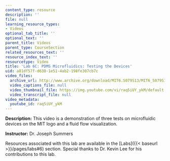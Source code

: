 ```yaml
---
content_type: resource
description: ''
file: null
learning_resource_types:
- Videos
optional_tab_title: ''
optional_text: ''
parent_title: Videos
parent_type: CourseSection
related_resources_text: ''
resource_index_text: ''
resourcetype: Video
title: 'Lab 6C: PDMS Microfluidics: Testing the Devices'
uid: a81df57f-d630-1e51-4ab2-198fe307cb7c
video_files:
  archive_url: http://www.archive.org/download/MIT6.S079S13/MIT6_S079S13_lab06C_300k.mp4
  video_captions_file: null
  video_thumbnail_file: https://img.youtube.com/vi/raq5iUY_ykM/default.jpg
  video_transcript_file: null
video_metadata:
  youtube_id: raq5iUY_ykM
---
```


**Description:** This video is a demonstration of three tests on microfluidic devices on the MIT logo and a fluid flow visualization.

**Instructor:** Dr. Joseph Summers

Resources associated with this lab are available in the [Labs]({{< baseurl >}}/pages/labs#6) section. Special thanks to Dr. Kevin Lee for his contributions to this lab.